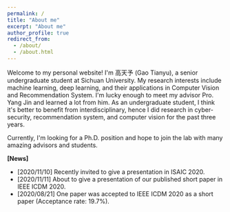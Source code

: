 ```yaml
---
permalink: /
title: "About me"
excerpt: "About me"
author_profile: true
redirect_from: 
  - /about/
  - /about.html
---
```


Welcome to my personal website! I'm 高天予 (Gao Tianyu),  a senior undergraduate student at Sichuan University. My research interests include machine learning, deep learning, and their applications in Computer Vision and Recommendation System. I'm lucky enough to meet my advisor Pro. Yang Jin and learned a lot from him. As an undergraduate student, I think it's better to benefit from interdisciplinary, hence I did research in cyber-security, recommendation system, and computer vision for the past three years.

Currently, I'm looking for a Ph.D. position and hope to join the lab with many amazing advisors and students.

**[News]**

* [2020/11/10] Recently invited to give a presentation in ISAIC 2020.
* [2020/11/11] About to give a presentation of our published short paper in IEEE ICDM 2020.
* [2020/08/21] One paper was accepted to IEEE ICDM 2020 as a short paper (Acceptance rate: 19.7%).

<!--
Example: editing a markdown file for a talk
![Editing a markdown file for a talk](/images/editing-talk.png)
For more info
-->